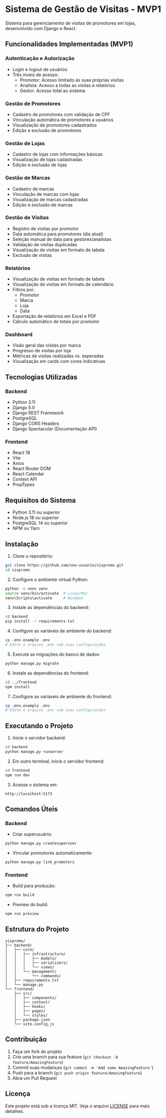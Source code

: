 # Sistema de Gestão de Visitas - MVP1

Sistema para gerenciamento de visitas de promotores em lojas, desenvolvido com Django e React.

## Funcionalidades Implementadas (MVP1)

### Autenticação e Autorização
- Login e logout de usuários
- Três níveis de acesso:
  - Promotor: Acesso limitado às suas próprias visitas
  - Analista: Acesso a todas as visitas e relatórios
  - Gestor: Acesso total ao sistema

### Gestão de Promotores
- Cadastro de promotores com validação de CPF
- Vinculação automática de promotores a usuários
- Visualização de promotores cadastrados
- Edição e exclusão de promotores

### Gestão de Lojas
- Cadastro de lojas com informações básicas
- Visualização de lojas cadastradas
- Edição e exclusão de lojas

### Gestão de Marcas
- Cadastro de marcas
- Vinculação de marcas com lojas
- Visualização de marcas cadastradas
- Edição e exclusão de marcas

### Gestão de Visitas
- Registro de visitas por promotor
- Data automática para promotores (dia atual)
- Seleção manual de data para gestores/analistas
- Validação de visitas duplicadas
- Visualização de visitas em formato de tabela
- Exclusão de visitas

### Relatórios
- Visualização de visitas em formato de tabela
- Visualização de visitas em formato de calendário
- Filtros por:
  - Promotor
  - Marca
  - Loja
  - Data
- Exportação de relatórios em Excel e PDF
- Cálculo automático de totais por promotor

### Dashboard
- Visão geral das visitas por marca
- Progresso de visitas por loja
- Métricas de visitas realizadas vs. esperadas
- Visualização em cards com cores indicativas

## Tecnologias Utilizadas

### Backend
- Python 3.11
- Django 5.0
- Django REST Framework
- PostgreSQL
- Django CORS Headers
- Django Spectacular (Documentação API)

### Frontend
- React 18
- Vite
- Axios
- React Router DOM
- React Calendar
- Context API
- PropTypes

## Requisitos do Sistema

- Python 3.11 ou superior
- Node.js 18 ou superior
- PostgreSQL 14 ou superior
- NPM ou Yarn

## Instalação

1. Clone o repositório:
```bash
git clone https://github.com/seu-usuario/sispromo.git
cd sispromo
```

2. Configure o ambiente virtual Python:
```bash
python -m venv venv
source venv/bin/activate  # Linux/Mac
venv\Scripts\activate     # Windows
```

3. Instale as dependências do backend:
```bash
cd backend
pip install -r requirements.txt
```

4. Configure as variáveis de ambiente do backend:
```bash
cp .env.example .env
# Edite o arquivo .env com suas configurações
```

5. Execute as migrações do banco de dados:
```bash
python manage.py migrate
```

6. Instale as dependências do frontend:
```bash
cd ../frontend
npm install
```

7. Configure as variáveis de ambiente do frontend:
```bash
cp .env.example .env
# Edite o arquivo .env com suas configurações
```

## Executando o Projeto

1. Inicie o servidor backend:
```bash
cd backend
python manage.py runserver
```

2. Em outro terminal, inicie o servidor frontend:
```bash
cd frontend
npm run dev
```

3. Acesse o sistema em:
```
http://localhost:5173
```

## Comandos Úteis

### Backend
- Criar superusuário:
```bash
python manage.py createsuperuser
```

- Vincular promotores automaticamente:
```bash
python manage.py link_promoters
```

### Frontend
- Build para produção:
```bash
npm run build
```

- Preview do build:
```bash
npm run preview
```

## Estrutura do Projeto

```
sispromo/
├── backend/
│   ├── core/
│   │   ├── infrastructure/
│   │   │   ├── models/
│   │   │   ├── serializers/
│   │   │   └── views/
│   │   └── management/
│   │       └── commands/
│   ├── requirements.txt
│   └── manage.py
└── frontend/
    ├── src/
    │   ├── components/
    │   ├── context/
    │   ├── hooks/
    │   ├── pages/
    │   └── styles/
    ├── package.json
    └── vite.config.js
```

## Contribuição

1. Faça um fork do projeto
2. Crie uma branch para sua feature (`git checkout -b feature/AmazingFeature`)
3. Commit suas mudanças (`git commit -m 'Add some AmazingFeature'`)
4. Push para a branch (`git push origin feature/AmazingFeature`)
5. Abra um Pull Request

## Licença

Este projeto está sob a licença MIT. Veja o arquivo [LICENSE](LICENSE) para mais detalhes.

